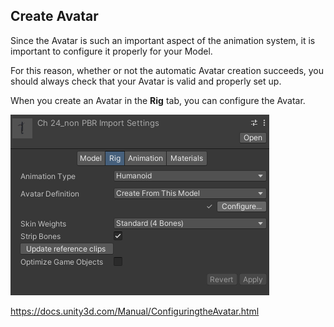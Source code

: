 ## Create Avatar

Since the Avatar is such an important aspect of the animation system, it is important to configure it properly for your Model.

For this reason, whether or not the automatic Avatar creation succeeds, you should always check that your Avatar is valid and properly set up.


When you create an Avatar in the **Rig** tab, you can configure the Avatar.


![](./rig_tab.png)


https://docs.unity3d.com/Manual/ConfiguringtheAvatar.html
